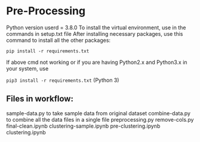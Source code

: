 # Pre-Processing

Python version userd = 3.8.0
To install the virtual environment, use in the commands in setup.txt file
After installing necessary packages, use this command to install all the other packages:

`pip install -r requirements.txt`

If above cmd not working or if you are having Python2.x and Python3.x in your system, use

`pip3 install -r requirements.txt` (Python 3)

## Files in workflow:
sample-data.py        to take sample data from original dataset
combine-data.py       to combine all the data files in a single file
preprocessing.py
remove-cols.py
final-clean.ipynb
clustering-sample.ipynb
pre-clustering.ipynb
clustering.ipynb

